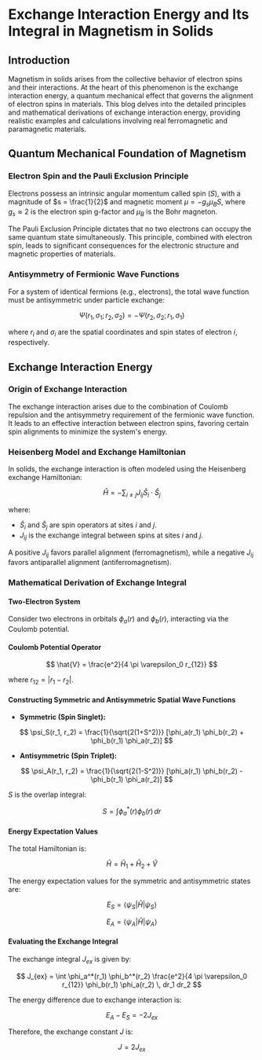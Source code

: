# Exchange Interaction Energy and Its Integral in Magnetism in Solids

## Introduction
Magnetism in solids arises from the collective behavior of electron spins and their interactions. At the heart of this phenomenon is the exchange interaction energy, a quantum mechanical effect that governs the alignment of electron spins in materials. This blog delves into the detailed principles and mathematical derivations of exchange interaction energy, providing realistic examples and calculations involving real ferromagnetic and paramagnetic materials.

## Quantum Mechanical Foundation of Magnetism

### Electron Spin and the Pauli Exclusion Principle
Electrons possess an intrinsic angular momentum called spin ($S$), with a magnitude of $s = \frac{1}{2}$ and magnetic moment $\mu = -g_s \mu_B S$, where $g_s \approx 2$ is the electron spin g-factor and $\mu_B$ is the Bohr magneton.

The Pauli Exclusion Principle dictates that no two electrons can occupy the same quantum state simultaneously. This principle, combined with electron spin, leads to significant consequences for the electronic structure and magnetic properties of materials.

### Antisymmetry of Fermionic Wave Functions
For a system of identical fermions (e.g., electrons), the total wave function must be antisymmetric under particle exchange:

$$
\Psi(r_1, \sigma_1; r_2, \sigma_2) = -\Psi(r_2, \sigma_2; r_1, \sigma_1)
$$

where $r_i$ and $\sigma_i$ are the spatial coordinates and spin states of electron $i$, respectively.

## Exchange Interaction Energy

### Origin of Exchange Interaction
The exchange interaction arises due to the combination of Coulomb repulsion and the antisymmetry requirement of the fermionic wave function. It leads to an effective interaction between electron spins, favoring certain spin alignments to minimize the system's energy.

### Heisenberg Model and Exchange Hamiltonian
In solids, the exchange interaction is often modeled using the Heisenberg exchange Hamiltonian:

$$
\hat{H} = -\sum_{i \neq j} J_{ij} \hat{S}_i \cdot \hat{S}_j
$$

where:
- $\hat{S}_i$ and $\hat{S}_j$ are spin operators at sites $i$ and $j$.
- $J_{ij}$ is the exchange integral between spins at sites $i$ and $j$.

A positive $J_{ij}$ favors parallel alignment (ferromagnetism), while a negative $J_{ij}$ favors antiparallel alignment (antiferromagnetism).

### Mathematical Derivation of Exchange Integral

#### Two-Electron System
Consider two electrons in orbitals $\phi_a(r)$ and $\phi_b(r)$, interacting via the Coulomb potential.

#### Coulomb Potential Operator
$$
\hat{V} = \frac{e^2}{4 \pi \varepsilon_0 r_{12}}
$$

where $r_{12} = |r_1 - r_2|$.

#### Constructing Symmetric and Antisymmetric Spatial Wave Functions
- **Symmetric (Spin Singlet):**

$$
\psi_S(r_1, r_2) = \frac{1}{\sqrt{2(1+S^2)}} [\phi_a(r_1) \phi_b(r_2) + \phi_b(r_1) \phi_a(r_2)]
$$

- **Antisymmetric (Spin Triplet):**

$$
\psi_A(r_1, r_2) = \frac{1}{\sqrt{2(1-S^2)}} [\phi_a(r_1) \phi_b(r_2) - \phi_b(r_1) \phi_a(r_2)]
$$

$S$ is the overlap integral:

$$
S = \int \phi_a^*(r) \phi_b(r) \, dr
$$

#### Energy Expectation Values
The total Hamiltonian is:

$$
\hat{H} = \hat{H}_1 + \hat{H}_2 + \hat{V}
$$

The energy expectation values for the symmetric and antisymmetric states are:

$$
E_S = \langle \psi_S | \hat{H} | \psi_S \rangle
$$

$$
E_A = \langle \psi_A | \hat{H} | \psi_A \rangle
$$

#### Evaluating the Exchange Integral
The exchange integral $J_{ex}$ is given by:

$$
J_{ex} = \int \phi_a^*(r_1) \phi_b^*(r_2) \frac{e^2}{4 \pi \varepsilon_0 r_{12}} \phi_b(r_1) \phi_a(r_2) \, dr_1 dr_2
$$

The energy difference due to exchange interaction is:

$$
E_A - E_S = -2 J_{ex}
$$

Therefore, the exchange constant $J$ is:

$$
J = 2 J_{ex}
$$
